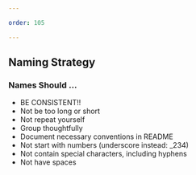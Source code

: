 ```yaml
---

order: 105

---
```



## Naming Strategy

<div>
    <h3>Names Should &hellip;</h3>
    <ul class="small">
        <li class="fragment">BE CONSISTENT!!</li>
        <li class="fragment">Not be too long or short</li>
        <li class="fragment">Not repeat yourself</li>
        <li class="fragment">Group thoughtfully</li>
        <li class="fragment">Document necessary conventions in README</li>
        <li class="fragment">Not start with numbers (underscore instead: _234)</li>
        <li class="fragment">Not contain special characters, including hyphens</li>
        <li class="fragment">Not have spaces</li>
    </ul>
</div>








